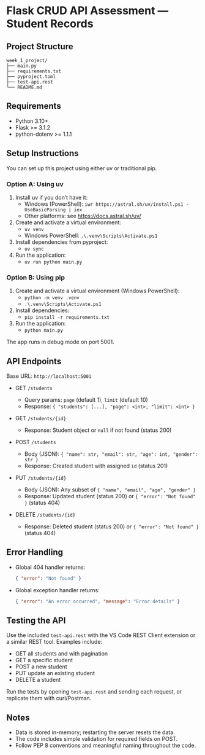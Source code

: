 # Flask CRUD API Assessment — Student Records



## Project Structure


```
week_1_project/
├── main.py
├── requirements.txt
├── pyproject.toml
├── test-api.rest
└── README.md
```

## Requirements

- Python 3.10+
- Flask >= 3.1.2
- python-dotenv >= 1.1.1

## Setup Instructions

You can set up this project using either uv or traditional pip.

### Option A: Using uv

1. Install uv if you don’t have it:
   - Windows (PowerShell): `iwr https://astral.sh/uv/install.ps1 -UseBasicParsing | iex`
   - Other platforms: see https://docs.astral.sh/uv/
2. Create and activate a virtual environment:
   - `uv venv`
   - Windows PowerShell: `.\.venv\Scripts\Activate.ps1`
3. Install dependencies from pyproject:
   - `uv sync`
4. Run the application:
   - `uv run python main.py`

### Option B: Using pip

1. Create and activate a virtual environment (Windows PowerShell):
   - `python -m venv .venv`
   - `.\.venv\Scripts\Activate.ps1`
2. Install dependencies:
   - `pip install -r requirements.txt`
3. Run the application:
   - `python main.py`

The app runs in debug mode on port 5001.

## API Endpoints

Base URL: `http://localhost:5001`

- GET `/students`
  - Query params: `page` (default 1), `limit` (default 10)
  - Response: `{ "students": [...], "page": <int>, "limit": <int> }`

- GET `/students/{id}`
  - Response: Student object or `null` if not found (status 200)

- POST `/students`
  - Body (JSON): `{ "name": str, "email": str, "age": int, "gender": str }`
  - Response: Created student with assigned `id` (status 201)

- PUT `/students/{id}`
  - Body (JSON): Any subset of `{ "name", "email", "age", "gender" }`
  - Response: Updated student (status 200) or `{ "error": "Not found" }` (status 404)

- DELETE `/students/{id}`
  - Response: Deleted student (status 200) or `{ "error": "Not found" }` (status 404)

## Error Handling

- Global 404 handler returns:
  ```json
  { "error": "Not found" }
  ```
- Global exception handler returns:
  ```json
  { "error": "An error occurred", "message": "Error details" }
  ```

## Testing the API

Use the included `test-api.rest` with the VS Code REST Client extension or a similar REST tool. Examples include:

- GET all students and with pagination
- GET a specific student
- POST a new student
- PUT update an existing student
- DELETE a student

Run the tests by opening `test-api.rest` and sending each request, or replicate them with curl/Postman.

## Notes

- Data is stored in-memory; restarting the server resets the data.
- The code includes simple validation for required fields on POST.
- Follow PEP 8 conventions and meaningful naming throughout the code.
